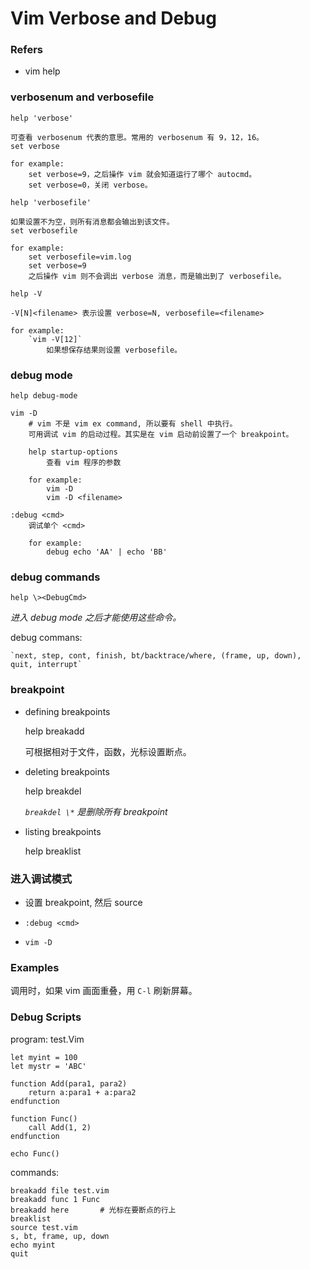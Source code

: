 # Vim Verbose and Debug

### Refers

- vim help

### verbosenum and verbosefile

`help 'verbose'`

    可查看 verbosenum 代表的意思。常用的 verbosenum 有 9，12，16。
    set verbose

    for example:
        set verbose=9，之后操作 vim 就会知道运行了哪个 autocmd。
        set verbose=0，关闭 verbose。

`help 'verbosefile'`

    如果设置不为空，则所有消息都会输出到该文件。
    set verbosefile

    for example:
        set verbosefile=vim.log
        set verbose=9
        之后操作 vim 则不会调出 verbose 消息，而是输出到了 verbosefile。

`help -V`
    
    -V[N]<filename> 表示设置 verbose=N, verbosefile=<filename>

    for example:
        `vim -V[12]`
            如果想保存结果则设置 verbosefile。

### debug mode

`help debug-mode`

    vim -D
        # vim 不是 vim ex command, 所以要有 shell 中执行。
        可用调试 vim 的启动过程。其实是在 vim 启动前设置了一个 breakpoint。

        help startup-options
            查看 vim 程序的参数

        for example:
            vim -D
            vim -D <filename>

    :debug <cmd>
        调试单个 <cmd>

        for example:
            debug echo 'AA' | echo 'BB'

### debug commands
    
`help \><DebugCmd>`

*进入 debug mode 之后才能使用这些命令。*

debug commans:

    `next, step, cont, finish, bt/backtrace/where, (frame, up, down), quit, interrupt`

### breakpoint
    
- defining breakpoints
    
    help breakadd

    可根据相对于文件，函数，光标设置断点。

- deleting breakpoints

    help breakdel

    *`breakdel \*` 是删除所有 breakpoint*

- listing breakpoints

    help breaklist

### 进入调试模式

- 设置 breakpoint, 然后 source

- `:debug <cmd>`

- `vim -D`

### Examples

调用时，如果 vim 画面重叠，用 `C-l` 刷新屏幕。

### Debug Scripts

program: test.Vim

    let myint = 100
    let mystr = 'ABC'

    function Add(para1, para2)
        return a:para1 + a:para2
    endfunction
    
    function Func()
        call Add(1, 2)
    endfunction
    
    echo Func()

commands:

    breakadd file test.vim
    breakadd func 1 Func
    breakadd here       # 光标在要断点的行上
    breaklist
    source test.vim
    s, bt, frame, up, down
    echo myint
    quit
